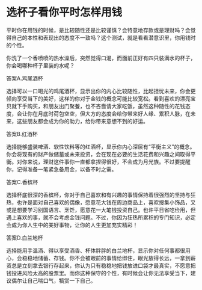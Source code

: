 # 选杯子看你平时怎样用钱

平时你在用钱的时候，是比较随性还是比较谨慎？会特意地存款或是理财吗？会觉得自己的本性和表现出的态度不一致吗？这个测试，就是看看潜意识里，你用钱时的个性。 

你洗了一个香喷喷的热水澡后，突然觉得口渴，而面前正好有四只装满水的杯子，你会喝哪种杯子里装的水呢？ 

答案A.鸡尾酒杯 

选择可以一口喝光的鸡尾酒杯，显示出你的内心比较随性，比起担忧未来，你会更倾向享受当下的美好，这样的你对于金钱的概念可能比较宽松。看到喜欢的漂亮宝贝就下手购买，和朋友出门聚餐，也不吝啬请大家吃饭，虽然这种随性的花钱态度，会让你在月底时荷包空空，但大方的态度会给你带来好人缘、累积人脉，在未来，这些朋友都会成为你的助力，给你带来意想不到的好运。 

答案B.红酒杯 

选择能够盛装啤酒、软性饮料等的红酒杯，显示你内心深层有“平衡主义”的概念。你会将现有的财产做储蓄或未来投资，会在现在必要的生活花费和兴趣之间取得平衡。对你来说，理财这件事你一直都拿捏得很好，不会成为月光族。不过要提醒你，记得准备一笔紧急备用金，以备不时之需。 

答案C.香槟杯 

选择杯底很深的香槟杯，你对于自己喜欢和有兴趣的事情保持着很强烈的坚持与狂热，也许是面对自己喜欢的偶像，愿意花大钱在周边商品上，喜欢搜集小饰品，又或是想要学习别国语言、烹饪，愿意花一大笔钱投资自己。也许平日省吃俭用，但遇上喜欢的事，就不会考虑金钱问题。不过，你因为狂热所累积的专门知识，必定会成为你人生中的美好事物，让你的人生更加充实精彩！ 

答案D.白兰地杯 

选择能用手温酒、得以享受酒香、杯体胖胖的白兰地杯，显示你对任何事都很用心，会稳稳地储蓄、存钱。你不会被眼前的事情给绑住，眼光放得长远，一拿到薪资总是立刻拿去银行存起来，你认为只有稳稳地把钱放进口袋才最真实，不愿意把钱投进风险太高的股票里。而你这种保守的个性，有时候会让你无法享受当下，建议偶尔让自己喘口气，犒赏一下自己。